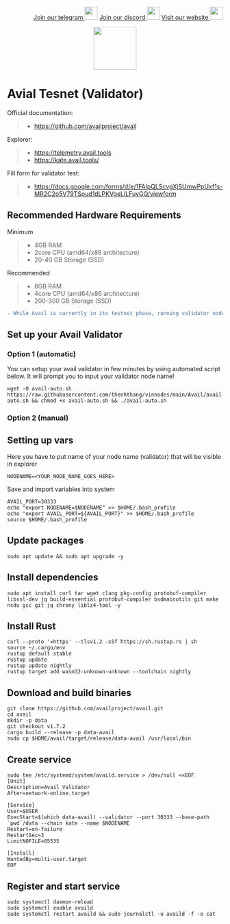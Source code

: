 <p style="font-size:14px" align="right">
<a href="https://t.me/vinnodes" target="_blank">Join our telegram <img src="https://user-images.githubusercontent.com/50621007/183283867-56b4d69f-bc6e-4939-b00a-72aa019d1aea.png" width="30"/></a>
<a href="https://discord.gg/dvNSrwyU" target="_blank">Join our discord <img src="https://user-images.githubusercontent.com/50621007/176236430-53b0f4de-41ff-41f7-92a1-4233890a90c8.png" width="30"/></a>
<a href="https://radió.com/" target="_blank">Visit our website <img src="https://github.com/thenhthang/vinnodes/blob/main/content/logo.jpg?raw=true" width="30"/></a>
</p>
<p align="center">
  <img height="100" height="auto" src="https://github.com/thenhthang/vinnodes/blob/main/content/avail.png?raw=true">
</p>

# Avial Tesnet (Validator)

Official documentation:
>- https://github.com/availproject/avail

Explorer:
>- https://telemetry.avail.tools
>- https://kate.avail.tools/

Fill form for validator test: 
>- https://docs.google.com/forms/d/e/1FAIpQLScvgXjSUmwPpUxf1s-MR2C2o5V79TSoud1dLPKVgeLiLFuyGQ/viewform

## Recommended Hardware Requirements 
Minimum
>- 4GB RAM
>- 2core CPU (amd64/x86 architecture)
>- 20-40 GB Storage (SSD)

Recommended
>- 8GB RAM
>- 4core CPU (amd64/x86 architecture)
>- 200-300 GB Storage (SSD)
```diff
- While Avail is currently in its testnet phase, running validator nodes requires significant system administration expertise.
```
## Set up your Avail Validator
### Option 1 (automatic)
You can setup your avail validator in few minutes by using automated script below. It will prompt you to input your validator node name!
```
wget -O avail-auto.sh https://raw.githubusercontent.com/thenhthang/vinnodes/main/Avail/avail-auto.sh && chmod +x avail-auto.sh && ./avail-auto.sh
```

### Option 2 (manual)
## Setting up vars
Here you have to put name of your node name (validator) that will be visible in explorer
```
NODENAME=<YOUR_NODE_NAME_GOES_HERE>
```
Save and import variables into system
```
AVAIL_PORT=30333
echo "export NODENAME=$NODENAME" >> $HOME/.bash_profile
echo "export AVAIL_PORT=${AVAIL_PORT}" >> $HOME/.bash_profile
source $HOME/.bash_profile
```
## Update packages
```
sudo apt update && sudo apt upgrade -y
```
## Install dependencies
```
sudo apt install curl tar wget clang pkg-config protobuf-compiler libssl-dev jq build-essential protobuf-compiler bsdmainutils git make ncdu gcc git jq chrony liblz4-tool -y
```
## Install Rust
```
curl --proto '=https' --tlsv1.2 -sSf https://sh.rustup.rs | sh
source ~/.cargo/env
rustup default stable
rustup update
rustup update nightly
rustup target add wasm32-unknown-unknown --toolchain nightly
```
## Download and build binaries
```
git clone https://github.com/availproject/avail.git
cd avail
mkdir -p data
git checkout v1.7.2
cargo build --release -p data-avail
sudo cp $HOME/avail/target/release/data-avail /usr/local/bin
```
## Create service
```
sudo tee /etc/systemd/system/availd.service > /dev/null <<EOF
[Unit]
Description=Avail Validator
After=network-online.target

[Service]
User=$USER
ExecStart=$(which data-avail) --validator --port 30333 --base-path `pwd`/data --chain kate --name $NODENAME
Restart=on-failure
RestartSec=3
LimitNOFILE=65535

[Install]
WantedBy=multi-user.target
EOF
```
## Register and start service
```
sudo systemctl daemon-reload
sudo systemctl enable availd
sudo systemctl restart availd && sudo journalctl -u availd -f -o cat
```
